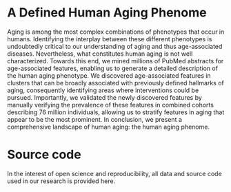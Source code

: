 # A Defined Human Aging Phenome

Aging is among the most complex combinations of phenotypes that occur in humans. Identifying the interplay between these different phenotypes is undoubtedly critical to our understanding of aging and thus age-associated diseases. Nevertheless, what constitutes human aging is not well characterized. Towards this end, we mined millions of PubMed abstracts for age-associated features, enabling us to generate a detailed description of the human aging phenotype. We discovered age-associated features in clusters that can be broadly associated with previously defined hallmarks of aging, consequently identifying areas where interventions could be pursued. Importantly, we validated the newly discovered features by manually verifying the prevalence of these features in combined cohorts describing 76 million individuals, allowing us to stratify features in aging that appear to be the most prominent. In conclusion, we present a comprehensive landscape of human aging: the human aging phenome.

# Source code

In the interest of open science and reproducibility, all data and source code used in our research is provided here.
